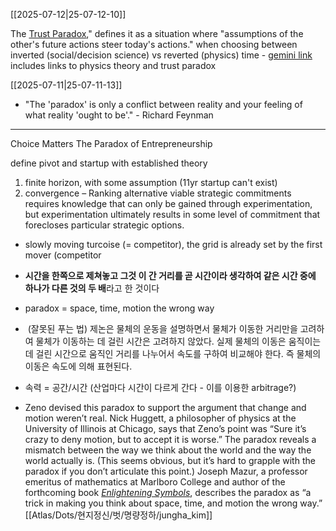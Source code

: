 [[2025-07-12|25-07-12-10]]

The [Trust Paradox](https://munin.uit.no/bitstream/handle/10037/7090/thesis.pdf?sequence=4)," defines it as a situation where "assumptions of the other's future actions steer today's actions." when choosing between inverted (social/decision science) vs reverted (physics) time - [gemini link](https://poe.com/s/50pV8OmeGd9Ptg1E0PMb) includes links to physics theory and trust paradox

[[2025-07-11|25-07-11-13]]
- "The 'paradox' is only a conflict between reality and your feeling of what reality 'ought to be'." - Richard Feynman

---
Choice Matters The Paradox of Entrepreneurship 

define pivot and startup with established theory
1. finite horizon, with some assumption (11yr startup can't exist)
2. convergence
– Ranking alternative viable strategic commitments requires knowledge that can only be gained through experimentation, but experimentation ultimately results in some level of commitment that forecloses particular strategic options.

- slowly moving turcoise (= competitor), the grid is already set by the first mover (competitor
- **시간을 한쪽으로 제쳐놓고 그것 이 간 거리를 곧 시간이라 생각하여 같은 시간 중에 하나가 다른 것의 두 배**라고 한 것이다
- paradox = space, time, motion the wrong way
-  (잘못된 푸는 법) 제논은 물체의 운동을 설명하면서 물체가 이동한 거리만을 고려하여 물체가 이동하는 데 걸린 시간은 고려하지 않았다. 실제 물체의 이동은 움직이는 데 걸린 시간으로 움직인 거리를 나누어서 속도를 구하여 비교해야 한다. 즉 물체의 이동은 속도에 의해 표현된다.
- 속력 = 공간/시간 (산업마다 시간이 다르게 간다 - 이를 이용한 arbitrage?)

- Zeno devised this paradox to support the argument that change and motion weren’t real. Nick Huggett, a philosopher of physics at the University of Illinois at Chicago, says that Zeno’s point was “Sure it’s crazy to deny motion, but to accept it is worse.” The paradox reveals a mismatch between the way we think about the world and the way the world actually is. (This seems obvious, but it’s hard to grapple with the paradox if you don’t articulate this point.) Joseph Mazur, a professor emeritus of mathematics at Marlboro College and author of the forthcoming book [_Enlightening Symbols_](http://www.amazon.com/dp/0691154635/?tag=slatmaga-20), describes the paradox as “a trick in making you think about space, time, and motion the wrong way.”
[[Atlas/Dots/현지정신/벗/명량정하/jungha_kim]]